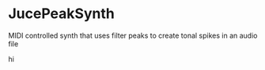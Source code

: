 # JucePeakSynth
MIDI controlled synth that uses filter peaks to create tonal spikes in an audio file

hi
